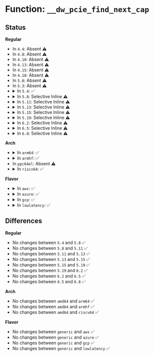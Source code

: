 # Function: <code>__dw_pcie_find_next_cap</code>

## Status
<b>Regular</b>
<ul>
<li>
In <code>4.4</code>: Absent ⚠️
</li>
<li>
In <code>4.8</code>: Absent ⚠️
</li>
<li>
In <code>4.10</code>: Absent ⚠️
</li>
<li>
In <code>4.13</code>: Absent ⚠️
</li>
<li>
In <code>4.15</code>: Absent ⚠️
</li>
<li>
In <code>4.18</code>: Absent ⚠️
</li>
<li>
In <code>5.0</code>: Absent ⚠️
</li>
<li>
In <code>5.3</code>: Absent ⚠️
</li>
<li>
<details>
<summary>In <code>5.4</code>: ✅</summary>

```c
u8 __dw_pcie_find_next_cap(struct dw_pcie *pci, u8 cap_ptr, u8 cap);
```

**Collision:** Unique Static

**Inline:** No

**Transformation:** False

**Instances:**

```
In drivers/pci/controller/dwc/pcie-designware.c (ffffffff815b0f30)
Location: drivers/pci/controller/dwc/pcie-designware.c:22
Inline: False
Direct callers:
  - drivers/pci/controller/dwc/pcie-designware.c:dw_pcie_find_capability
  - drivers/pci/controller/dwc/pcie-designware.c:__dw_pcie_find_next_cap
```
**Symbols:**

```
ffffffff815b0f30-ffffffff815b0f82: __dw_pcie_find_next_cap (STB_LOCAL)
```
</details>
</li>
<li>
<details>
<summary>In <code>5.8</code>: Selective Inline ⚠️</summary>

```c
u8 __dw_pcie_find_next_cap(struct dw_pcie *pci, u8 cap_ptr, u8 cap);
```

**Collision:** Unique Static

**Inline:** Selective

**Transformation:** False

**Instances:**

```
In drivers/pci/controller/dwc/pcie-designware.c (ffffffff8165a7c6)
Location: drivers/pci/controller/dwc/pcie-designware.c:23
Inline: True
Inline callers:
  - drivers/pci/controller/dwc/pcie-designware.c:dw_pcie_link_set_max_speed
  - drivers/pci/controller/dwc/pcie-designware.c:dw_pcie_link_set_max_speed
  - drivers/pci/controller/dwc/pcie-designware.c:dw_pcie_link_set_max_speed
Direct callers:
  - drivers/pci/controller/dwc/pcie-designware.c:dw_pcie_link_set_max_speed
```
**Symbols:**

```
ffffffff8165a670-ffffffff8165a6e8: __dw_pcie_find_next_cap (STB_LOCAL)
```
</details>
</li>
<li>
<details>
<summary>In <code>5.11</code>: Selective Inline ⚠️</summary>

```c
u8 __dw_pcie_find_next_cap(struct dw_pcie *pci, u8 cap_ptr, u8 cap);
```

**Collision:** Unique Static

**Inline:** Selective

**Transformation:** False

**Instances:**

```
In drivers/pci/controller/dwc/pcie-designware.c (ffffffff8167aec2)
Location: drivers/pci/controller/dwc/pcie-designware.c:24
Inline: True
Inline callers:
  - drivers/pci/controller/dwc/pcie-designware.c:dw_pcie_find_capability
  - drivers/pci/controller/dwc/pcie-designware.c:dw_pcie_find_capability
  - drivers/pci/controller/dwc/pcie-designware.c:dw_pcie_find_capability
Direct callers:
  - drivers/pci/controller/dwc/pcie-designware.c:dw_pcie_find_capability
```
**Symbols:**

```
ffffffff8167ae20-ffffffff8167ae98: __dw_pcie_find_next_cap (STB_LOCAL)
```
</details>
</li>
<li>
<details>
<summary>In <code>5.13</code>: Selective Inline ⚠️</summary>

```c
u8 __dw_pcie_find_next_cap(struct dw_pcie *pci, u8 cap_ptr, u8 cap);
```

**Collision:** Unique Static

**Inline:** Selective

**Transformation:** False

**Instances:**

```
In drivers/pci/controller/dwc/pcie-designware.c (ffffffff8165d912)
Location: drivers/pci/controller/dwc/pcie-designware.c:24
Inline: True
Inline callers:
  - drivers/pci/controller/dwc/pcie-designware.c:dw_pcie_find_capability
  - drivers/pci/controller/dwc/pcie-designware.c:dw_pcie_find_capability
  - drivers/pci/controller/dwc/pcie-designware.c:dw_pcie_find_capability
Direct callers:
  - drivers/pci/controller/dwc/pcie-designware.c:dw_pcie_find_capability
```
**Symbols:**

```
ffffffff8165d870-ffffffff8165d8e8: __dw_pcie_find_next_cap (STB_LOCAL)
```
</details>
</li>
<li>
<details>
<summary>In <code>5.15</code>: Selective Inline ⚠️</summary>

```c
u8 __dw_pcie_find_next_cap(struct dw_pcie *pci, u8 cap_ptr, u8 cap);
```

**Collision:** Unique Static

**Inline:** Selective

**Transformation:** False

**Instances:**

```
In drivers/pci/controller/dwc/pcie-designware.c (ffffffff816d0382)
Location: drivers/pci/controller/dwc/pcie-designware.c:24
Inline: True
Inline callers:
  - drivers/pci/controller/dwc/pcie-designware.c:dw_pcie_find_capability
  - drivers/pci/controller/dwc/pcie-designware.c:dw_pcie_find_capability
  - drivers/pci/controller/dwc/pcie-designware.c:dw_pcie_find_capability
Direct callers:
  - drivers/pci/controller/dwc/pcie-designware.c:dw_pcie_find_capability
```
**Symbols:**

```
ffffffff816d02e0-ffffffff816d0359: __dw_pcie_find_next_cap (STB_LOCAL)
```
</details>
</li>
<li>
<details>
<summary>In <code>5.19</code>: Selective Inline ⚠️</summary>

```c
u8 __dw_pcie_find_next_cap(struct dw_pcie *pci, u8 cap_ptr, u8 cap);
```

**Collision:** Unique Static

**Inline:** Selective

**Transformation:** False

**Instances:**

```
In drivers/pci/controller/dwc/pcie-designware.c (ffffffff817f91d3)
Location: drivers/pci/controller/dwc/pcie-designware.c:24
Inline: True
Inline callers:
  - drivers/pci/controller/dwc/pcie-designware.c:dw_pcie_find_capability
  - drivers/pci/controller/dwc/pcie-designware.c:dw_pcie_find_capability
  - drivers/pci/controller/dwc/pcie-designware.c:dw_pcie_find_capability
Direct callers:
  - drivers/pci/controller/dwc/pcie-designware.c:dw_pcie_find_capability
```
**Symbols:**

```
ffffffff817f9130-ffffffff817f91ac: __dw_pcie_find_next_cap (STB_LOCAL)
```
</details>
</li>
<li>
<details>
<summary>In <code>6.2</code>: Selective Inline ⚠️</summary>

```c
u8 __dw_pcie_find_next_cap(struct dw_pcie *pci, u8 cap_ptr, u8 cap);
```

**Collision:** Unique Static

**Inline:** Selective

**Transformation:** False

**Instances:**

```
In drivers/pci/controller/dwc/pcie-designware.c (ffffffff819251c2)
Location: drivers/pci/controller/dwc/pcie-designware.c:196
Inline: True
Inline callers:
  - drivers/pci/controller/dwc/pcie-designware.c:dw_pcie_wait_for_link
  - drivers/pci/controller/dwc/pcie-designware.c:dw_pcie_wait_for_link
  - drivers/pci/controller/dwc/pcie-designware.c:dw_pcie_wait_for_link
Direct callers:
  - drivers/pci/controller/dwc/pcie-designware.c:dw_pcie_wait_for_link
```
**Symbols:**

```
ffffffff81925000-ffffffff8192507c: __dw_pcie_find_next_cap (STB_LOCAL)
```
</details>
</li>
<li>
<details>
<summary>In <code>6.5</code>: Selective Inline ⚠️</summary>

```c
u8 __dw_pcie_find_next_cap(struct dw_pcie *pci, u8 cap_ptr, u8 cap);
```

**Collision:** Unique Static

**Inline:** Selective

**Transformation:** False

**Instances:**

```
In drivers/pci/controller/dwc/pcie-designware.c (ffffffff81968f12)
Location: drivers/pci/controller/dwc/pcie-designware.c:209
Inline: True
Inline callers:
  - drivers/pci/controller/dwc/pcie-designware.c:dw_pcie_wait_for_link
  - drivers/pci/controller/dwc/pcie-designware.c:dw_pcie_wait_for_link
  - drivers/pci/controller/dwc/pcie-designware.c:dw_pcie_wait_for_link
Direct callers:
  - drivers/pci/controller/dwc/pcie-designware.c:dw_pcie_wait_for_link
```
**Symbols:**

```
ffffffff81968d50-ffffffff81968dcc: __dw_pcie_find_next_cap (STB_LOCAL)
```
</details>
</li>
<li>
<details>
<summary>In <code>6.8</code>: Selective Inline ⚠️</summary>

```c
u8 __dw_pcie_find_next_cap(struct dw_pcie *pci, u8 cap_ptr, u8 cap);
```

**Collision:** Unique Static

**Inline:** Selective

**Transformation:** False

**Instances:**

```
In drivers/pci/controller/dwc/pcie-designware.c (ffffffff819b2733)
Location: drivers/pci/controller/dwc/pcie-designware.c:209
Inline: True
Inline callers:
  - drivers/pci/controller/dwc/pcie-designware.c:dw_pcie_find_capability
  - drivers/pci/controller/dwc/pcie-designware.c:dw_pcie_find_capability
  - drivers/pci/controller/dwc/pcie-designware.c:dw_pcie_find_capability
Direct callers:
  - drivers/pci/controller/dwc/pcie-designware.c:dw_pcie_find_capability
```
**Symbols:**

```
ffffffff819b2680-ffffffff819b26fc: __dw_pcie_find_next_cap (STB_LOCAL)
```
</details>
</li>
</ul>
<b>Arch</b>
<ul>
<li>
<details>
<summary>In <code>arm64</code>: ✅</summary>

```c
u8 __dw_pcie_find_next_cap(struct dw_pcie *pci, u8 cap_ptr, u8 cap);
```

**Collision:** Unique Static

**Inline:** No

**Transformation:** False

**Instances:**

```
In drivers/pci/controller/dwc/pcie-designware.c (ffff80001072cf88)
Location: drivers/pci/controller/dwc/pcie-designware.c:22
Inline: False
Direct callers:
  - drivers/pci/controller/dwc/pcie-designware.c:dw_pcie_find_capability
  - drivers/pci/controller/dwc/pcie-designware.c:__dw_pcie_find_next_cap
```
**Symbols:**

```
ffff80001072cf88-ffff80001072d014: __dw_pcie_find_next_cap (STB_LOCAL)
```
</details>
</li>
<li>
<details>
<summary>In <code>armhf</code>: ✅</summary>

```c
u8 __dw_pcie_find_next_cap(struct dw_pcie *pci, u8 cap_ptr, u8 cap);
```

**Collision:** Unique Static

**Inline:** No

**Transformation:** False

**Instances:**

```
In drivers/pci/controller/dwc/pcie-designware.c (c08b6778)
Location: drivers/pci/controller/dwc/pcie-designware.c:22
Inline: False
Direct callers:
  - drivers/pci/controller/dwc/pcie-designware.c:dw_pcie_find_capability
  - drivers/pci/controller/dwc/pcie-designware.c:__dw_pcie_find_next_cap
```
**Symbols:**

```
c08b6778-c08b67dc: __dw_pcie_find_next_cap (STB_LOCAL)
```
</details>
</li>
<li>
In <code>ppc64el</code>: Absent ⚠️
</li>
<li>
<details>
<summary>In <code>riscv64</code>: ✅</summary>

```c
u8 __dw_pcie_find_next_cap(struct dw_pcie *pci, u8 cap_ptr, u8 cap);
```

**Collision:** Unique Static

**Inline:** No

**Transformation:** False

**Instances:**

```
In drivers/pci/controller/dwc/pcie-designware.c (ffffffe0004e7762)
Location: drivers/pci/controller/dwc/pcie-designware.c:22
Inline: False
Direct callers:
  - drivers/pci/controller/dwc/pcie-designware.c:dw_pcie_find_capability
  - drivers/pci/controller/dwc/pcie-designware.c:__dw_pcie_find_next_cap
```
**Symbols:**

```
ffffffe0004e7762-ffffffe0004e77d4: __dw_pcie_find_next_cap (STB_LOCAL)
```
</details>
</li>
</ul>
<b>Flavor</b>
<ul>
<li>
<details>
<summary>In <code>aws</code>: ✅</summary>

```c
u8 __dw_pcie_find_next_cap(struct dw_pcie *pci, u8 cap_ptr, u8 cap);
```

**Collision:** Unique Static

**Inline:** No

**Transformation:** False

**Instances:**

```
In drivers/pci/controller/dwc/pcie-designware.c (ffffffff815a46f0)
Location: drivers/pci/controller/dwc/pcie-designware.c:22
Inline: False
Direct callers:
  - drivers/pci/controller/dwc/pcie-designware.c:dw_pcie_find_capability
  - drivers/pci/controller/dwc/pcie-designware.c:__dw_pcie_find_next_cap
```
**Symbols:**

```
ffffffff815a46f0-ffffffff815a4742: __dw_pcie_find_next_cap (STB_LOCAL)
```
</details>
</li>
<li>
<details>
<summary>In <code>azure</code>: ✅</summary>

```c
u8 __dw_pcie_find_next_cap(struct dw_pcie *pci, u8 cap_ptr, u8 cap);
```

**Collision:** Unique Static

**Inline:** No

**Transformation:** False

**Instances:**

```
In drivers/pci/controller/dwc/pcie-designware.c (ffffffff81593890)
Location: drivers/pci/controller/dwc/pcie-designware.c:22
Inline: False
Direct callers:
  - drivers/pci/controller/dwc/pcie-designware.c:dw_pcie_find_capability
  - drivers/pci/controller/dwc/pcie-designware.c:__dw_pcie_find_next_cap
```
**Symbols:**

```
ffffffff81593890-ffffffff815938e2: __dw_pcie_find_next_cap (STB_LOCAL)
```
</details>
</li>
<li>
<details>
<summary>In <code>gcp</code>: ✅</summary>

```c
u8 __dw_pcie_find_next_cap(struct dw_pcie *pci, u8 cap_ptr, u8 cap);
```

**Collision:** Unique Static

**Inline:** No

**Transformation:** False

**Instances:**

```
In drivers/pci/controller/dwc/pcie-designware.c (ffffffff815a4c80)
Location: drivers/pci/controller/dwc/pcie-designware.c:22
Inline: False
Direct callers:
  - drivers/pci/controller/dwc/pcie-designware.c:dw_pcie_find_capability
  - drivers/pci/controller/dwc/pcie-designware.c:__dw_pcie_find_next_cap
```
**Symbols:**

```
ffffffff815a4c80-ffffffff815a4cd2: __dw_pcie_find_next_cap (STB_LOCAL)
```
</details>
</li>
<li>
<details>
<summary>In <code>lowlatency</code>: ✅</summary>

```c
u8 __dw_pcie_find_next_cap(struct dw_pcie *pci, u8 cap_ptr, u8 cap);
```

**Collision:** Unique Static

**Inline:** No

**Transformation:** False

**Instances:**

```
In drivers/pci/controller/dwc/pcie-designware.c (ffffffff815bf080)
Location: drivers/pci/controller/dwc/pcie-designware.c:22
Inline: False
Direct callers:
  - drivers/pci/controller/dwc/pcie-designware.c:dw_pcie_find_capability
  - drivers/pci/controller/dwc/pcie-designware.c:__dw_pcie_find_next_cap
```
**Symbols:**

```
ffffffff815bf080-ffffffff815bf0d2: __dw_pcie_find_next_cap (STB_LOCAL)
```
</details>
</li>
</ul>

## Differences
<b>Regular</b>
<ul>
<li>
No changes between <code>5.4</code> and <code>5.8</code> ✅
</li>
<li>
No changes between <code>5.8</code> and <code>5.11</code> ✅
</li>
<li>
No changes between <code>5.11</code> and <code>5.13</code> ✅
</li>
<li>
No changes between <code>5.13</code> and <code>5.15</code> ✅
</li>
<li>
No changes between <code>5.15</code> and <code>5.19</code> ✅
</li>
<li>
No changes between <code>5.19</code> and <code>6.2</code> ✅
</li>
<li>
No changes between <code>6.2</code> and <code>6.5</code> ✅
</li>
<li>
No changes between <code>6.5</code> and <code>6.8</code> ✅
</li>
</ul>
<b>Arch</b>
<ul>
<li>
No changes between <code>amd64</code> and <code>arm64</code> ✅
</li>
<li>
No changes between <code>amd64</code> and <code>armhf</code> ✅
</li>
<li>
No changes between <code>amd64</code> and <code>riscv64</code> ✅
</li>
</ul>
<b>Flavor</b>
<ul>
<li>
No changes between <code>generic</code> and <code>aws</code> ✅
</li>
<li>
No changes between <code>generic</code> and <code>azure</code> ✅
</li>
<li>
No changes between <code>generic</code> and <code>gcp</code> ✅
</li>
<li>
No changes between <code>generic</code> and <code>lowlatency</code> ✅
</li>
</ul>
